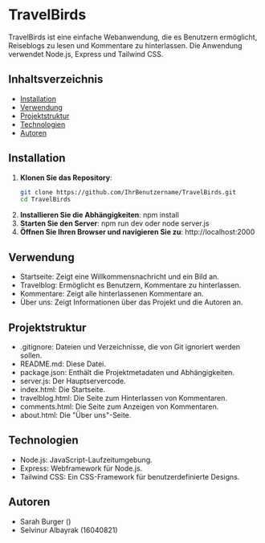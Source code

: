 # TravelBirds

TravelBirds ist eine einfache Webanwendung, die es Benutzern ermöglicht, Reiseblogs zu lesen und Kommentare zu hinterlassen. Die Anwendung verwendet Node.js, Express und Tailwind CSS.

## Inhaltsverzeichnis

- [Installation](#installation)
- [Verwendung](#verwendung)
- [Projektstruktur](#projektstruktur)
- [Technologien](#technologien)
- [Autoren](#autoren)

## Installation

1. **Klonen Sie das Repository**:
   ```sh
   git clone https://github.com/IhrBenutzername/TravelBirds.git
   cd TravelBirds
2. **Installieren Sie die Abhängigkeiten**:
    npm install
3. **Starten Sie den Server**:
    npm run dev oder node server.js
4. **Öffnen Sie Ihren Browser und navigieren Sie zu**:
    http://localhost:2000

## Verwendung
- Startseite: Zeigt eine Willkommensnachricht und ein Bild an.
- Travelblog: Ermöglicht es Benutzern, Kommentare zu hinterlassen.
- Kommentare: Zeigt alle hinterlassenen Kommentare an.
- Über uns: Zeigt Informationen über das Projekt und die Autoren an.

## Projektstruktur
- .gitignore: Dateien und Verzeichnisse, die von Git ignoriert werden sollen.
- README.md: Diese Datei.
- package.json: Enthält die Projektmetadaten und Abhängigkeiten.
- server.js: Der Hauptservercode.
- index.html: Die Startseite.
- travelblog.html: Die Seite zum Hinterlassen von Kommentaren.
- comments.html: Die Seite zum Anzeigen von Kommentaren.
- about.html: Die "Über uns"-Seite.

## Technologien
- Node.js: JavaScript-Laufzeitumgebung.
- Express: Webframework für Node.js.
- Tailwind CSS: Ein CSS-Framework für benutzerdefinierte Designs.

## Autoren
- Sarah Burger ()
- Selvinur Albayrak (16040821)